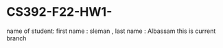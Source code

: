 # CS392-F22-HW1-<Sleman><Albassam>
name of student: first name : sleman , last name : Albassam
this is current branch

